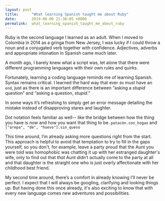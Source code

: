```yaml
---
layout: post
title:      "What learning Spanish taught me about Ruby"
date:       2019-06-06 21:38:05 +0000
permalink:  what_learning_spanish_taught_me_about_ruby
---
```



Ruby is the second language I learned as an adult. When I moved to Colombia in 2014 as a gringa from New Jersey, I was lucky if I could throw a noun and a conjugated verb together with confidence. Adjectives, adverbs and appropriate intonation in Spanish came much later. 

A month ago, I barely knew what a script was, let alone that there were different programming languages with their own rules and quirks.  

Fortunately, learning a coding language reminds me of learning Spanish.  Syntax remains critical. I learned the hard way that ever `do` must have an `end`, just as there is an important difference between “asking a *stupid* question” and “asking a question, *stupid*.” 

In some ways it’s refreshing to simply get an error message detailing the mistake instead of disapproving stares and laughter. 

Dot notation feels familiar as well-- like the bridge between how the thing you have is *now* and how you want that thing to be.  `patacón.con_hogao` and `["arepa", "de", "huevo"].sin_queso`

This time around, I’m already asking more questions right from the start. This approach is helpful to avoid that temptation to try to fill in the gaps yourself, so you don't, for example, leave a party proud that the Aunt you were told was homophobic was chatting it up with her estranged daughter's wife, only to find out that *that* Aunt didn’t actually come to the party at all and that daughter is the straight one who is just overly affectionate with her childhood best friend. 

My second time around, there’s a comfort in already knowing I’ll never be perfect. I expect that I will always be googling, clarifying and looking things up. But having done this once already, it's also exciting to know that with every new language comes new adventures and possibilities. 

